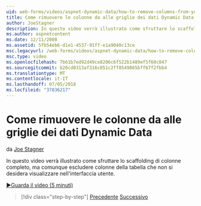 ```yaml
---
uid: web-forms/videos/aspnet-dynamic-data/how-to-remove-columns-from-your-dynamicdata-data-grids
title: Come rimuovere le colonne da alle griglie dei dati Dynamic Data | Microsoft Docs
author: JoeStagner
description: In questo video verrà illustrato come sfruttare lo scaffolding di colonne completo, ma comunque escludere colonne della tabella che non si desidera visualizzare in Interfacc l'utente...
ms.author: aspnetcontent
ms.date: 12/11/2008
ms.assetid: 5fb54eb6-d1e1-4537-91ff-e1a9040c13ce
msc.legacyurl: /web-forms/videos/aspnet-dynamic-data/how-to-remove-columns-from-your-dynamicdata-data-grids
msc.type: video
ms.openlocfilehash: 7b61b7ed92d49ce8206c6f522b1489ef5f60c047
ms.sourcegitcommit: b28cd0313af316c051c2ff8549865bff67f2fbb4
ms.translationtype: MT
ms.contentlocale: it-IT
ms.lasthandoff: 07/05/2018
ms.locfileid: "37836217"
---
```

<a name="how-to-remove-columns-from-your-dynamicdata-data-grids"></a>Come rimuovere le colonne da alle griglie dei dati Dynamic Data
====================
da [Joe Stagner](https://github.com/JoeStagner)

In questo video verrà illustrato come sfruttare lo scaffolding di colonne completo, ma comunque escludere colonne della tabella che non si desidera visualizzare nell'interfaccia utente.

[&#9654;Guarda il video (5 minuti)](https://channel9.msdn.com/Blogs/ASP-NET-Site-Videos/how-to-remove-columns-from-your-dynamicdata-data-grids)

> [!div class="step-by-step"]
> [Precedente](how-to-implement-custom-field-validation-with-imperative-logic-in-vb-or-c.md)
> [Successivo](how-to-create-table-specific-custom-forms-in-an-aspnet-dynamic-data-application.md)
